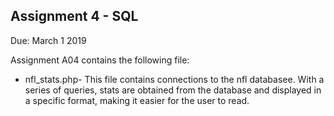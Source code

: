 ## Assignment 4 - SQL

Due: March 1 2019

Assignment A04 contains the following file:

- nfl_stats.php- This file contains connections to the nfl databasee. With a series of queries, stats are obtained from the database and displayed in a specific format, making it easier for the user to read.
